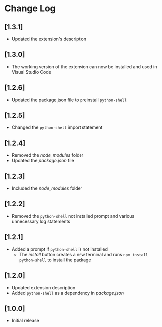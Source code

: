 # Change Log

## [1.3.1]
- Updated the extension's description

## [1.3.0]
- The working version of the extension can now be installed and used in Visual Studio Code

## [1.2.6]
- Updated the package.json file to preinstall `python-shell`

## [1.2.5]
- Changed the `python-shell` import statement

## [1.2.4]
- Removed the *node_modules* folder
- Updated the *package.json* file

## [1.2.3]
- Included the *node_modules* folder

## [1.2.2]
- Removed the `python-shell` not installed prompt and various unnecessary log statements

## [1.2.1]
- Added a prompt if `python-shell` is not installed
  - The *install* button creates a new terminal and runs `npm install python-shell` to install the package

## [1.2.0]
- Updated extension description
- Added `python-shell` as a dependency in *package.json*

## [1.0.0]
- Initial release